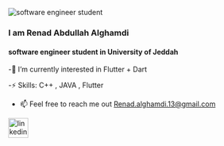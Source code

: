 ![ software engineer student ](https://i.pinimg.com/564x/1b/92/af/1b92af09693d347a9020a05a6e936d7f.jpg)

###  I am Renad Abdullah Alghamdi
####  software engineer student in University of Jeddah

-🌱 I’m currently interested in Flutter + Dart 

-⚡ Skills: C++ , JAVA , Flutter 

- 📫 Feel free to reach me out Renad.alghamdi.13@gmail.com 

[<img src='https://cdn.jsdelivr.net/npm/simple-icons@3.0.1/icons/linkedin.svg' alt='linkedin' height='40'>](https://www.linkedin.com/in/https://www.linkedin.com/in/renad-alghamdi-621767249/)  


